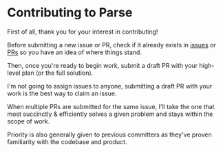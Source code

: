 # Contributing to Parse

First of all, thank you for your interest in contributing!

Before submitting a new issue or PR, check if it already exists in [issues](https://github.com/12-peaks/parse-api/issues) or [PRs](https://github.com/12peaks/parse-api/pulls) so you have an idea of where things stand.

Then, once you're ready to begin work, submit a draft PR with your high-level plan (or the full solution).

I'm not going to assign issues to anyone, submitting a draft PR with your work is the best way to claim an issue.

When multiple PRs are submitted for the same issue, I'll take the one that most succinctly & efficiently solves a given problem and stays within the scope of work.

Priority is also generally given to previous committers as they've proven familiarity with the codebase and product.
